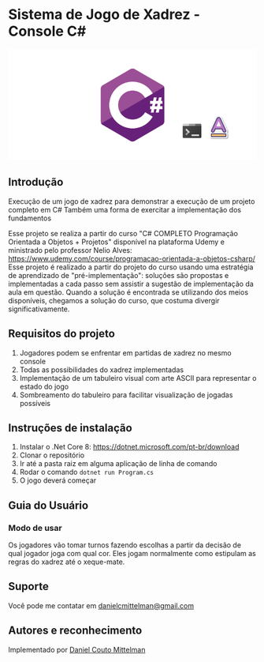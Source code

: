 # Sistema de Jogo de Xadrez - Console C# 

![Image](.github/csharp_color_text.webp)

## Introdução
Execução de um jogo de xadrez para demonstrar a execução de um projeto completo em C#
Também uma forma de exercitar a implementação dos fundamentos

Esse projeto se realiza a partir do curso "C# COMPLETO Programação Orientada a Objetos + Projetos" disponível na plataforma Udemy e ministrado pelo professor Nelio Alves:
https://www.udemy.com/course/programacao-orientada-a-objetos-csharp/ 
Esse projeto é realizado a partir do projeto do curso usando uma estratégia de aprendizado de "pré-implementação": soluções são propostas e implementadas a cada passo sem assistir a sugestão de implementação da aula em questão. Quando a solução é encontrada se utilizando dos meios disponíveis, chegamos a solução do curso, que costuma divergir significativamente.

## Requisitos do projeto
1. Jogadores podem se enfrentar em partidas de xadrez no mesmo console
2. Todas as possibilidades do xadrez implementadas
3. Implementação de um tabuleiro visual com arte ASCII para representar o estado do jogo
4. Sombreamento do tabuleiro para facilitar visualização de jogadas possíveis

## Instruções de instalação
1. Instalar o .Net Core 8: https://dotnet.microsoft.com/pt-br/download
2. Clonar o repositório
3. Ir até a pasta raiz em alguma aplicação de linha de comando 
4. Rodar o comando `dotnet run Program.cs`
5. O jogo deverá começar

## Guia do Usuário
### Modo de usar

Os jogadores vão tomar turnos fazendo escolhas a partir da decisão de qual jogador joga com qual cor. Eles jogam normalmente como estipulam as regras do xadrez até o xeque-mate.

## Suporte
Você pode me contatar em danielcmittelman@gmail.com

## Autores e reconhecimento
Implementado por [Daniel Couto Mittelman](https://www.linkedin.com/in/daniel-couto-mittelman-34b544116/)